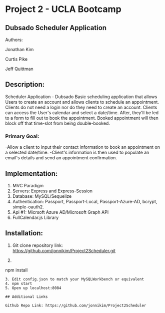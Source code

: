 # Project 2 - UCLA Bootcamp

## Dubsado Scheduler Application

Authors:

Jonathan Kim

Curtis Pike

Jeff Quittman

## Description:

Scheduler Application - Dubsado
Basic scheduling application that allows Users to create an account and allows clients to schedule an appointment. Clients do not need a login nor do they need to create an account. Clients can access the User's calendar and select a date/time. After, they'll be led to a form to fill out to book the appointment. Booked appointment will then block off that time-slot from being double-booked.

### Primary Goal:

-Allow a client to input their contact information to book an appointment on a selected date/time.
-Client's information is then used to populate an email's details and send an appointment confirmation.

## Implementation:

1. MVC Paradigm
2. Servers: Express and Express-Session
3. Database: MySQL/Sequelize
4. Authentication: Passport, Passport-Local, Passport-Azure-AD, bcrypt, simple-oauth2.
4. Api #1: Micrsoft Azure AD/Microsoft Graph API
5. FullCalendar.js Library


## Installation:

1. Git clone repository link: https://github.com/jonnikim/Project2Scheduler.git
2. ```bash
npm install
```
3. Edit config.json to match your MySQLWorkbench or equivalent
4. npm start
5. Open up localhost:8084

## Additional Links

Github Repo Link: https://github.com/jonnikim/Project2Scheduler
